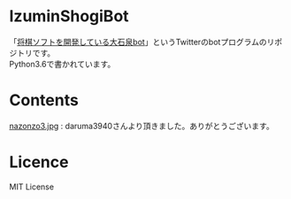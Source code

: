 # IzuminShogiBot

「[将棋ソフトを開発している大石泉bot](https://twitter.com/izumin_shogi)」というTwitterのbotプログラムのリポジトリです。  
Python3.6で書かれています。

# Contents
[nazonzo3.jpg](https://github.com/daruma3940/nazonazo/blob/master/idol/nazonzo3.jpg)
: daruma3940さんより頂きました。ありがとうございます。

# Licence
MIT License
